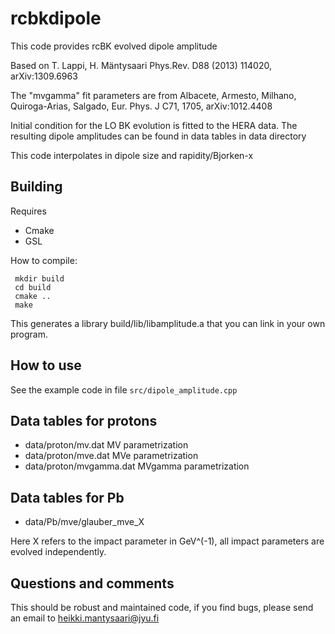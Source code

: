 # rcbkdipole
This code provides rcBK evolved dipole amplitude

Based on 
T. Lappi, H. Mäntysaari
Phys.Rev. D88 (2013) 114020, arXiv:1309.6963 

The "mvgamma" fit parameters are from Albacete, Armesto, Milhano, Quiroga-Arias, Salgado, Eur. Phys. J C71, 1705, arXiv:1012.4408

Initial condition for the LO BK evolution is fitted to the HERA data.
The resulting dipole amplitudes can be found in data tables in data directory

This code interpolates in dipole size and rapidity/Bjorken-x

## Building 
Requires
* Cmake
* GSL

How to compile:
```
 mkdir build
 cd build
 cmake ..
 make
```

This generates a library build/lib/libamplitude.a that you can link in your own program.

## How to use 
See the example code in file ``src/dipole_amplitude.cpp``

## Data tables for protons
* data/proton/mv.dat MV parametrization
* data/proton/mve.dat MVe parametrization
* data/proton/mvgamma.dat MVgamma parametrization

## Data tables for Pb
* data/Pb/mve/glauber_mve_X 

Here X refers to the impact parameter in GeV^(-1), all impact parameters are evolved independently.

## Questions and comments
This should be robust and maintained code, if you find bugs, please send an email to heikki.mantysaari@jyu.fi
